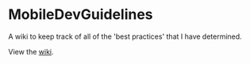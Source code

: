 # MobileDevGuidelines
A wiki to keep track of all of the 'best practices' that I have determined.

View the [wiki](https://github.com/jonathanmcdaniel/MobileDevGuidelines/wiki).
